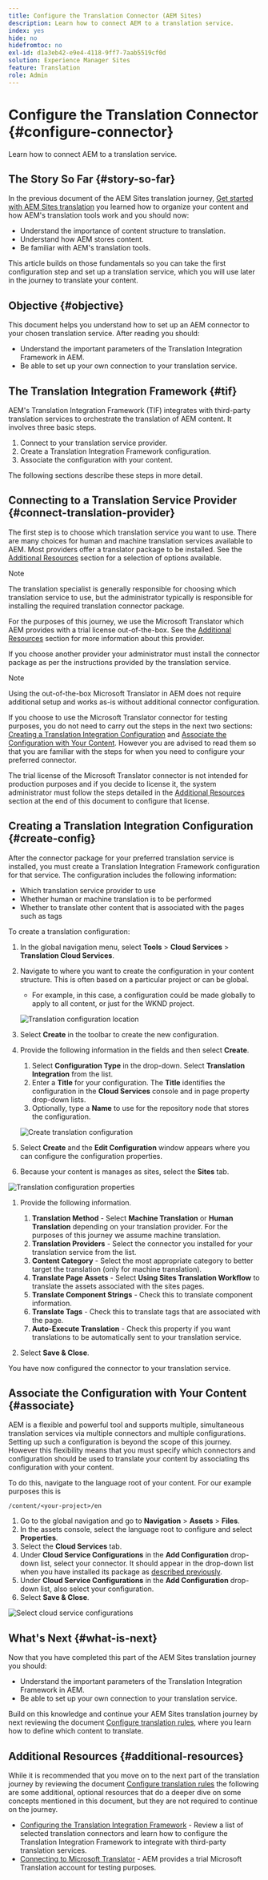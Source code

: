 ```yaml
---
title: Configure the Translation Connector (AEM Sites)
description: Learn how to connect AEM to a translation service.
index: yes
hide: no
hidefromtoc: no
exl-id: d1a3eb42-e9e4-4118-9ff7-7aab5519cf0d
solution: Experience Manager Sites
feature: Translation
role: Admin
---
```

# Configure the Translation Connector {#configure-connector}

Learn how to connect AEM to a translation service.

## The Story So Far {#story-so-far}

In the previous document of the AEM Sites translation journey, [Get started with AEM Sites translation](learn-about.md) you learned how to organize your content and how AEM's translation tools work and you should now:

* Understand the importance of content structure to translation.
* Understand how AEM stores content.
* Be familiar with AEM's translation tools.

This article builds on those fundamentals so you can take the first configuration step and set up a translation service, which you will use later in the journey to translate your content.

## Objective {#objective}

This document helps you understand how to set up an AEM connector to your chosen translation service. After reading you should:

* Understand the important parameters of the Translation Integration Framework in AEM.
* Be able to set up your own connection to your translation service.

## The Translation Integration Framework {#tif}

AEM's Translation Integration Framework (TIF) integrates with third-party translation services to orchestrate the translation of AEM content. It involves three basic steps.

1. Connect to your translation service provider.
1. Create a Translation Integration Framework configuration.
1. Associate the configuration with your content.

The following sections describe these steps in more detail.

## Connecting to a Translation Service Provider {#connect-translation-provider}

The first step is to choose which translation service you want to use. There are many choices for human and machine translation services available to AEM. Most providers offer a translator package to be installed. See the [Additional Resources](#additional-resources) section for a selection of options available.

>[!NOTE]
>
>The translation specialist is generally responsible for choosing which translation service to use, but the administrator typically is responsible for installing the required translation connector package.

For the purposes of this journey, we use the Microsoft Translator which AEM provides with a trial license out-of-the-box. See the [Additional Resources](#additional-resources) section for more information about this provider.

If you choose another provider your administrator must install the connector package as per the instructions provided by the translation service.

>[!NOTE]
>
>Using the out-of-the-box Microsoft Translator in AEM does not require additional setup and works as-is without additional connector configuration.
>
>If you choose to use the Microsoft Translator connector for testing purposes, you do not need to carry out the steps in the next two sections: [Creating a Translation Integration Configuration](#create-config) and [Associate the Configuration with Your Content](#associate). However you are advised to read them so that you are familiar with the steps for when you need to configure your preferred connector.
>
>The trial license of the Microsoft Translator connector is not intended for production purposes and if you decide to license it, the system administrator must follow the steps detailed in the [Additional Resources](#additional-resources) section at the end of this document to configure that license.

## Creating a Translation Integration Configuration {#create-config}

After the connector package for your preferred translation service is installed, you must create a Translation Integration Framework configuration for that service. The configuration includes the following information:

* Which translation service provider to use
* Whether human or machine translation is to be performed
* Whether to translate other content that is associated with the pages such as tags

To create a translation configuration:

1. In the global navigation menu, select **Tools** &gt; **Cloud Services** &gt; **Translation Cloud Services**.
1. Navigate to where you want to create the configuration in your content structure. This is often based on a particular project or can be global.
   * For example, in this case, a configuration could be made globally to apply to all content, or just for the WKND project.

   ![Translation configuration location](assets/translation-configuration-location.png)

1. Select **Create** in the toolbar to create the new configuration.
1. Provide the following information in the fields and then select **Create**.
   1. Select **Configuration Type** in the drop-down. Select **Translation Integration** from the list.
   1. Enter a **Title** for your configuration. The **Title** identifies the configuration in the **Cloud Services** console and in page property drop-down lists.
   1. Optionally, type a **Name** to use for the repository node that stores the configuration.

   ![Create translation configuration](assets/create-translation-configuration.png)

1. Select **Create** and the **Edit Configuration** window appears where you can configure the configuration properties.

1. Because your content is manages as sites, select the **Sites** tab.

![Translation configuration properties](assets/translation-configuration.png)

1. Provide the following information.

   1. **Translation Method** - Select **Machine Translation** or **Human Translation** depending on your translation provider. For the purposes of this journey we assume machine translation.
   1. **Translation Providers** - Select the connector you installed for your translation service from the list.
   1. **Content Category** - Select the most appropriate category to better target the translation (only for machine translation).
   1. **Translate Page Assets** - Select **Using Sites Translation Workflow** to translate the assets associated with the sites pages.
   1. **Translate Component Strings** - Check this to translate component information.
   1. **Translate Tags** - Check this to translate tags that are associated with the page.
   1. **Auto-Execute Translation** - Check this property if you want translations to be automatically sent to your translation service.

1. Select **Save &amp; Close**.

You have now configured the connector to your translation service.

## Associate the Configuration with Your Content {#associate}

AEM is a flexible and powerful tool and supports multiple, simultaneous translation services via multiple connectors and multiple configurations. Setting up such a configuration is beyond the scope of this journey. However this flexibility means that you must specify which connectors and configuration should be used to translate your content by associating ths configuration with your content.

To do this, navigate to the language root of your content. For our example purposes this is

```text
/content/<your-project>/en
```

1. Go to the global navigation and go to **Navigation** &gt; **Assets** &gt; **Files**.
1. In the assets console, select the language root to configure and select **Properties**.
1. Select the **Cloud Services** tab.
1. Under **Cloud Service Configurations** in the **Add Configuration** drop-down list, select your connector. It should appear in the drop-down list when you have installed its package as [described previously](#connect-translation-provider).
1. Under **Cloud Service Configurations** in the **Add Configuration** drop-down list, also select your configuration.
1. Select **Save &amp; Close**.

![Select cloud service configurations](assets/select-cloud-service-configurations.png)

## What's Next {#what-is-next}

Now that you have completed this part of the AEM Sites translation journey you should:

* Understand the important parameters of the Translation Integration Framework in AEM.
* Be able to set up your own connection to your translation service.

Build on this knowledge and continue your AEM Sites translation journey by next reviewing the document [Configure translation rules](translation-rules.md), where you learn how to define which content to translate.

## Additional Resources {#additional-resources}

While it is recommended that you move on to the next part of the translation journey by reviewing the document [Configure translation rules](translation-rules.md) the following are some additional, optional resources that do a deeper dive on some concepts mentioned in this document, but they are not required to continue on the journey.

* [Configuring the Translation Integration Framework](/help/sites-cloud/administering/translation/integration-framework.md) - Review a list of selected translation connectors and learn how to configure the Translation Integration Framework to integrate with third-party translation services.
* [Connecting to Microsoft Translator](/help/sites-cloud/administering/translation/connect-ms-translator.md) - AEM provides a trial Microsoft Translation account for testing purposes.
